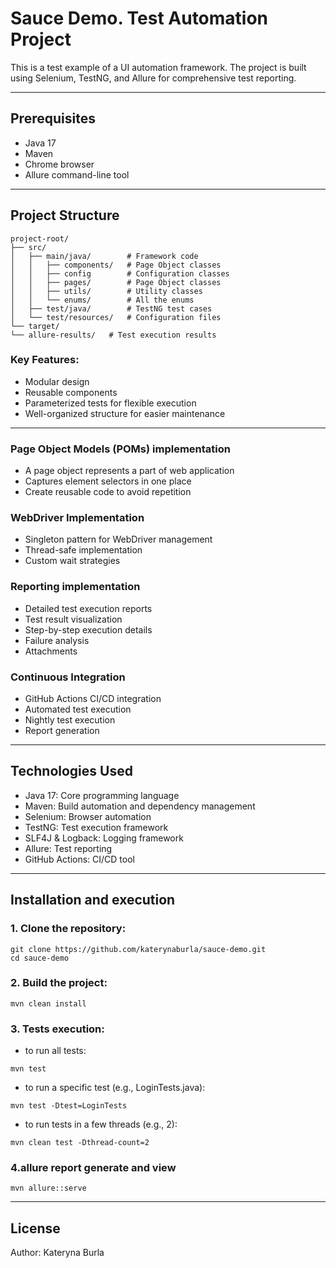 # Sauce Demo. Test Automation Project

This is a test example of a UI automation framework. 
The project is built using Selenium, TestNG, and Allure for comprehensive test reporting.

---
## Prerequisites
- Java 17
- Maven
- Chrome browser
- Allure command-line tool
---
## Project Structure

```
project-root/
├── src/
│   ├── main/java/        # Framework code
│   │   ├── components/   # Page Object classes
│   │   ├── config        # Configuration classes 
│   │   ├── pages/        # Page Object classes
│   │   ├── utils/        # Utility classes
│   │   └── enums/        # All the enums 
│   ├── test/java/        # TestNG test cases
│   └── test/resources/   # Configuration files
└── target/
└── allure-results/   # Test execution results
```


### Key Features:

- Modular design
- Reusable components
- Parameterized tests for flexible execution
- Well-organized structure for easier maintenance
---
### Page Object Models (POMs) implementation
 - A page object represents a part of web application  
 - Captures element selectors in one place
 - Create reusable code to avoid repetition

### WebDriver Implementation
- Singleton pattern for WebDriver management
- Thread-safe implementation
- Custom wait strategies

### Reporting implementation
   - Detailed test execution reports
   - Test result visualization
   - Step-by-step execution details
   - Failure analysis
   - Attachments

### Continuous Integration
 - GitHub Actions CI/CD integration
 - Automated test execution
 - Nightly test execution
 - Report generation
---

## Technologies Used
- Java 17: Core programming language
- Maven: Build automation and dependency management
- Selenium: Browser automation
- TestNG: Test execution framework
- SLF4J & Logback: Logging framework
- Allure: Test reporting
- GitHub Actions: CI/CD tool
---

## Installation and execution

### 1. Clone the repository:
```
git clone https://github.com/katerynaburla/sauce-demo.git
cd sauce-demo
```
### 2. Build the project:
```
mvn clean install
```

### 3. Tests execution:
 - to run all tests: 
```
mvn test
``` 
 - to run a specific test (e.g., LoginTests.java): 
```
mvn test -Dtest=LoginTests
 ```
 - to run tests in a few threads (e.g., 2): 
```
mvn clean test -Dthread-count=2
```

### 4.allure report generate and view 
```
mvn allure::serve
```
---
## License
Author: Kateryna Burla

